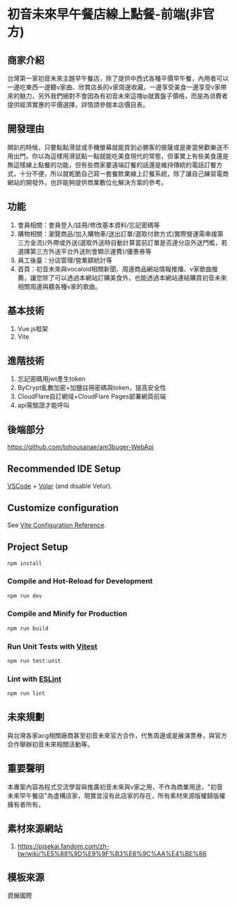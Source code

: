 # 初音未來早午餐店線上點餐-前端(非官方)

## 商家介紹
台灣第一家初音未來主題早午餐店，除了提供中西式各種平價早午餐，內用者可以一邊吃東西一邊聽v家曲、欣賞店長的v家周邊收藏，一邊享受美食一邊享受v家帶來的魅力，另外我們絕對不會因為有初音未來這塊ip就賣盤子價格，而是為消費者提供經濟實惠的平價選擇，詳情請參閱本店價目表。

## 開發理由
開趴的時候，只要點點滑鼠或手機螢幕就能買到必勝客的披薩或是麥當勞歡樂送不用出門，你以為這樣用滑鼠點一點就能吃美食現代的常態，但事實上有些美食還是無這樣線上點餐的功能，但有些商家要遠端訂餐的話還是維持傳統的電話訂餐方式，十分不便，所以就乾脆自己寫一套餐飲業線上訂餐系統，除了讓自己練習電商網站的開發外，也許能夠提供商業數位化解決方案的參考。

## 功能
1. 會員相關：會員登入/註冊/修改基本資料/忘記密碼等
2. 購物相關：瀏覽商品/加入購物車/送出訂單/選取付款方式(實際營運需串接第三方金流)/外帶或外送(選取外送時自動計算當前訂單是否達分店外送門檻，若選擇第三方外送平台外送則會顯示運費)/優惠券等
3. 員工後臺：分店管理/營業額統計等
4. 首頁：初音未來與vocaloid相關新聞、周邊商品網站情報推播、v家歌曲推薦，讓您除了可以透過本網站訂購美食外，也能透過本網站連結購買初音未來相關周邊與聽各種v家的歌曲。

## 基本技術
1. Vue.js框架
2. Vite

## 進階技術
1. 忘記密碼用jwt產生token
2. ByCrypt亂數加密+加鹽註冊密碼與token，提高安全性
3. CloudFlare自訂網域+CloudFlare Pages部署網頁前端
4. api需驗證才能呼叫

## 後端部分

https://github.com/tohousanae/am3buger-WebApi

## Recommended IDE Setup

[VSCode](https://code.visualstudio.com/) + [Volar](https://marketplace.visualstudio.com/items?itemName=Vue.volar) (and disable Vetur).

## Customize configuration

See [Vite Configuration Reference](https://vitejs.dev/config/).

## Project Setup

```sh
npm install
```

### Compile and Hot-Reload for Development

```sh
npm run dev
```

### Compile and Minify for Production

```sh
npm run build
```

### Run Unit Tests with [Vitest](https://vitest.dev/)

```sh
npm run test:unit
```

### Lint with [ESLint](https://eslint.org/)

```sh
npm run lint
```
## 未來規劃
與台灣各家acg相關廠商甚至初音未來官方合作，代售周邊或是展演票券，與官方合作舉辦初音未來相關活動等。

## 重要聲明
本專案內容為程式交流學習與推廣初音未來與v家之用，不作為商業用途，"初音未來早午餐店"為虛構店家，現實並沒有此店家的存在，所有素材來源版權歸版權擁有者所有。

## 素材來源網站
1. https://pjsekai.fandom.com/zh-tw/wiki/%E5%88%9D%E9%9F%B3%E6%9C%AA%E4%BE%86

## 模板來源
資展國際
